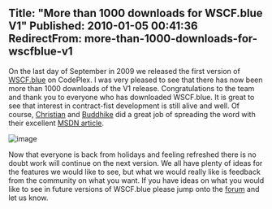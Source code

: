 Title: "More than 1000 downloads for WSCF.blue V1"
Published: 2010-01-05 00:41:36
RedirectFrom: more-than-1000-downloads-for-wscfblue-v1
---
On the last day of September in 2009 we released the first version of [WSCF.blue](http://wscfblue.codeplex.com/) on CodePlex. I was very pleased to see that there has now been more than 1000 downloads of the V1 release. Congratulations to the team and thank you to everyone who has downloaded WSCF.blue. It is great to see that interest in contract-fist development is still alive and well. Of course, [Christian](http://blogs.thinktecture.com/cweyer/) and [Buddhike](http://blogs.thinktecture.com/buddhike) did a great job of spreading the word with their excellent [MSDN article](http://msdn.microsoft.com/en-us/magazine/ee335699.aspx).

![image](/posts/images/WSCF-downloads.png "image")

Now that everyone is back from holidays and feeling refreshed there is no doubt work will continue on the next version. We all have plenty of ideas for the features we would like to see, but what we would really like is feedback from the community on what you want. If you have ideas on what you would like to see in future versions of WSCF.blue please jump onto the [forum](http://wscfblue.codeplex.com/Thread/List.aspx) and let us know.
